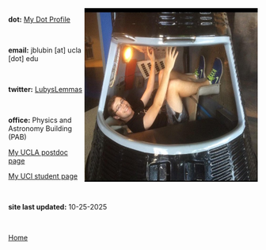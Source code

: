 
<img align="right" src= "./images/IndvPagePhotos/sendjack2space.jpg" width="350" height="350">

<strong>dot:</strong> [My Dot Profile](https://dot.cards/jluby127)

<br>

<strong>email:</strong> jblubin [at] ucla [dot] edu

<br>

<strong>twitter:</strong> [LubysLemmas](https://twitter.com/LubysLemmas)

<br>

<strong>office:</strong> Physics and Astronomy Building (PAB)
<br>

[My UCLA postdoc page](https://www.physics.uci.edu/node/13487)
<br>

[My UCI student page](https://www.physics.uci.edu/node/13487)

<br>

<strong>site last updated:</strong> 10-25-2025

<br>

[Home](./)
